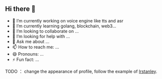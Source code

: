 ## Hi there 👋

<!--
**zhuzhuxia480/zhuzhuxia480** is a ✨ _special_ ✨ repository because its `README.md` (this file) appears on your GitHub profile.

Here are some ideas to get you started:
-->
- 🔭 I’m currently working on voice engine like tts and asr
- 🌱 I’m currently learning golang, blockchain, web3...
- 👯 I’m looking to collaborate on ...
- 🤔 I’m looking for help with ...
- 💬 Ask me about ...
- 📫 How to reach me: ...
- 😄 Pronouns: ...
- ⚡ Fun fact: ...


TODO ： change the appearance of profile, follow the example of [lrstanley](https://github.com/lrstanley).

